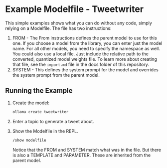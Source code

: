 # Example Modelfile - Tweetwriter

This simple examples shows what you can do without any code, simply relying on a Modelfile. The file has two instructions:

1. FROM - The From instructions defines the parent model to use for this one. If you choose a model from the library, you can enter just the model name. For all other models, you need to specify the namespace as well. You could also use a local file. Just include the relative path to the converted, quantized model weights file. To learn more about creating that file, see the `import.md` file in the docs folder of this repository.
2. SYSTEM - This defines the system prompt for the model and overrides the system prompt from the parent model.

## Running the Example

1. Create the model:

   ```bash
   ollama create tweetwriter
   ```

2. Enter a topic to generate a tweet about.
3. Show the Modelfile in the REPL.

   ```bash
   /show modelfile
   ```

   Notice that the FROM and SYSTEM match what was in the file. But there is also a TEMPLATE and PARAMETER. These are inherited from the parent model.